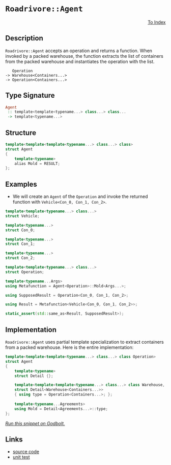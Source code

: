 <!-- Copyright 2024 Feng Mofan
SPDX-License-Identifier: Apache-2.0 -->

# `Roadrivore::Agent`

<p style='text-align: right;'><a href="../../../facilities/metafunctions.md#roadrivore-agent">To Index</a></p>

## Description

`Roadrivore::Agent` accepts an operation and returns a function.
When invoked by a packed warehouse, the function extracts the list of containers from the packed warehouse and instantiates the operation with the list.

<pre><code>   Operation
-> Warehouse&lt;Containers...&gt;
-> Operation&lt;Containers...&gt;</code></pre>

## Type Signature

```Haskell
Agent
 :: template<template<typename...> class...> class...
 -> template<typename...>
```

## Structure

```C++
template<template<template<typename...> class...> class>
struct Agent
{
    template<typename>
    alias Mold = RESULT;
};
```

## Examples

- We will create an `Agent` of the `Operation` and invoke the returned function with `Vehicle<Con_0, Con_1, Con_2>`.

```C++
template<template<typename...> class...>
struct Vehicle;

template<typename...>
struct Con_0;

template<typename...>
struct Con_1;

template<typename...>
struct Con_2;

template<template<typename...> class...>
struct Operation;

template<typename...Args>
using Metafunction = Agent<Operation>::Mold<Args...>;

using SupposedResult = Operation<Con_0, Con_1, Con_2>;

using Result = Metafunction<Vehicle<Con_0, Con_1, Con_2>>;

static_assert(std::same_as<Result, SupposedResult>);
```

## Implementation

`Roadrivore::Agent` uses partial template specialization to extract containers from a packed warehouse. Here is the entire implementation:

```C++
template<template<template<typename...> class...> class Operation>
struct Agent
{
    template<typename>
    struct Detail {};

    template<template<template<typename...> class...> class Warehouse, template<typename...> class...Containers>
    struct Detail<Warehouse<Containers...>>
    { using type = Operation<Containers...>; };
    
    template<typename...Agreements>
    using Mold = Detail<Agreements...>::type;
};
```

[*Run this snippet on Godbolt.*](https://godbolt.org/#z:OYLghAFBqd5QCxAYwPYBMCmBRdBLAF1QCcAaPECAMzwBtMA7AQwFtMQByARg9KtQYEAysib0QXACx8BBAKoBnTAAUAHpwAMvAFYTStJg1DIApACYAQuYukl9ZATwDKjdAGFUtAK4sGIAKwAzKSuADJ4DJgAcj4ARpjEIJLBAA6oCoRODB7evgGp6ZkC4ZExLPGJybaY9o4CQgRMxAQ5Pn5B1bVZDU0EJdFxCUnBCo3NrXkdo739ZRXDAJS2qF7EyOwcBJgsKQZbJoFuWzt7mAdH27tM%2B4cEAJ4pjKyYAHRvB9gA1MgGCgpvLw%2B31%2BCk%2BAHlHsRrlkPiYNABBUbELwOT7w4CMAhw%2BEmADsVgRnyJn2OVxuRweTzYsMJxKRKIInwAIphGnRPnirLimQcCTjaUTSadzkLrmdbpdhbdKcw2ACgT8mH95YEvoq/p8AOpNTAIFZKUgkyVikUy54qtUggEeQRMCIJBQ0%2BHEz701Estm0c7a4i6/Xitw2tmRYj/d6qp0uzmfLwZIwkykcwJM8GQ6ECc5Bu0hsOAiOBCwc7m87FRgVGk4m6WPWWvN7o33bTGOiPl2MRYCfACynnQSZTHrtXsODcwTcEuY%2BIBA90eJYReJ5Bex2IA9AAqTdb7c71dr7efAAqmFGoO3e4RG53163F/5OLMgQiPy8WCTbjQDHWKQILewK4RUVySAgNZypOs80tJVJ1bRECGRVEADVdTwH5xT5bEQNNGtzXDf8ETdRkbQAfQ0ed7yw6twItbFCM%2BEiuHIzDjWAs05Tw2j4IZeiBGIswmMAljQKE7DqLw4FoJogiuNRCEEnTBgBPhSiKRw9iXnhYhgD/bF23jLtWSYKgvC/OoGH7NEMUEc45KhMypxAHtaHQc5NO0mjlwXBE9M7IQvBSNIlHQAAlE8vFoRkDhTWyFMzXiNENBjEt4/j8ww7y407UKFHCyLk27QzjNMmFDmQhBUPoOKGFI5Lqq4Wq%2BNhNKALg6FkGI6CEgICBRnQacFGeDqWzcbLcsNPyAvSTAQrCiKPgWXkOCWWhOH8Xg/A4LRSFQTg3GsaxXRWNZMA5R8eFIAhNCWpYAGsAgANheAAOe6pH8XF7skABOQIPsffROEkXgWAkDQEo2rado4XgFBABLLs2pbSDgWAYEQEAVgIFIvAIchKDQHY6ASKJnk4VQXoAWk%2Bz5gGQZBPikF4zF4abCBIPA%2Bvq/hBBEMR2CkGRBEUFR1ER0hdHqgB3KEUk4HhltW9aru2zgwRx7HGVQKhPnJ%2B6qckGm6YZyQmc%2BCAPEJ%2BhiFOwIuAWXgEa0JYICQAmUiJsgKAgN2PZAYApDMPg6C2UNKFiZXYgiJo7jl3hI%2BYYg7jBWJtEwBxY9IAm2EEMEGFoGOxawWIvGANwxFoWHuF4LAWEMYBxELvBfQcPAADcT2VzBVDTnGNnOiIthWsXaDwWIoUTjwsGV%2BC8BBqvSHb4hYimlla6MEejCupYqAMbTELwTBJbkjbzu54RRHEAWz%2BFtRlYl/Q65QfbLH0UfYcgJZUB/LJK4p3qotMJYawZhIaL2IBzDuH9OhpzMi4Bg7hPBtD0GEe0cwhj1UCkUbIiC8gYMKGZWYgxEj1TsDA7oYwWg4L8CQmoZD6gUMIeUdBtgKETGoSwmYqCiESCWAoI66weEAw4GtUgENeBQx1pTamtN6aMzMGbXAbNrbmFtvbC6W8lgIEwEwLAiQIC3WGC8H6uJJAaEkGYSQ90wb%2BHul9IRQNSAg1ti8V690npfSelwe6/hJBcH8D9e6ojlZQxhnDdRiNnZoxdhjdWOM8be1QJbYmpMOBNBYK3XEFMmASXjFwL6LwuAvC2qzIg4DOaC3PnzCQ0hr5KFvmLXQgdpZMFllXBWwilZiyhmrLGONPha0%2BGkjJWScmdjyQUopZsLbuytjbMwajHZI2iT7K28SVlDCGZkxURg8lcASjQCKDow4RyjonDO8do7J1TuneeWdMS53zsrIuJcy60ArhnGudcG5bXwM3Rw7dK7FO7sgXuGcB41GViPMe0dJ4bC2jPOe51F7LyUKvL5HYt58F3gofeh9j4ZzPrzS%2BNTZA31FltRpD9N6AKsC/KF799HbW/gIX%2B/9kw0uAaAhIZTIGMtIS3ZwEBXBsOQfAxh8w8EZDMiKyVWDxXMP5WZHo4wqF6EVeQzhpRuEkNYaqnVmqBhMOIbw/h/N2kiLESrDggziDpMydk7ZYz8mFI0Ao/ApSbZ2wdho0gWidFDEZUPBxTj8lmNxP43EuJAjmMsb4oJXTOChPhpilG6NMYazWYkmZyS2CcDSdTFgChW701buM04owWbuvZuUwlF9%2BYkqFnU8lOgQDBGaa0%2BWQiLXBNVrEzW2t80G0LcWz4pb8nlsZObLNHsbaBAWSm1207Vle3WYkYtAViJjuIhOjqtrPpB0OaHCA4cxYXLOfPM9ScU4wIzncnOecC4/MwMXUu5dK7nU%2BevOF1cm5kIBZ3YFoL57gqHltKF487iwunuAxFvBkUr22OizeESsVMD3gfI%2BNYCWyCJfWipZK76tqpcYZ%2BNh6XwE/syhgldVy9SfkAywIDxFgIgQy3htCBV%2BCFfAmVIQxVcKNXoTB0q9WkGE1keVxDoGceVZQ3I7D1X0INWgqT0wVXybVQwgTEqTWrAEXbLtnTIacBtSwAtRaS1lrFKMN1SjPXzoiZo7RujKDtODSAMw%2BTAiBH8P4MxeyNDeY%2Bk9eNxnoa2DCYshYBjkgFMCE9Hxj4/P3UfB9IRgQjPiMTeEp27Tmahay%2BFqLSxF4ZGcJIIAA%3D%3D%3D)

## Links

- [source code](../../../../conceptrodon/roadrivore/agent.hpp)
- [unit test](../../../../tests/unit/metafunctions/roadrivore/agent.test.hpp)
